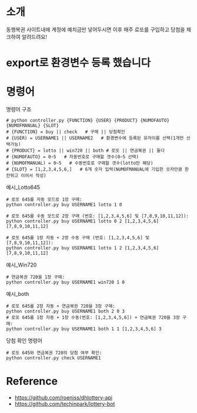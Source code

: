 # 소개 

동행복권 사이트내에 계정에 예치금만 넣어두시면 이후 매주 로또를 구입하고 당첨을 체크하여 알려드려요!  

# export로 환경변수 등록 했습니다

# 명령어

명령어 구조
```
# python controller.py {FUNCTION} {USER} {PRODUCT} {NUMOFAUTO} {NUMOFMANUAL} {SLOT}
# {FUNCTION} = buy || check   # 구매 || 당첨확인 
# {USER) = USERNAME1 || USERNAME2   # 환경변수에 등록된 유저이름 선택(1개만 선택가능)
# {PRODUCT} = lotto || win720 || both # 로또 || 연금복권 || 둘다
# {NUMOFAUTO} = 0~5   # 자동번호로 구매할 갯수(0~5 선택)
# {NUMOFMANUAL) = 0~5   # 수동번호로 구매할 갯수(lotto만 해당)
# {SLOT} = [1,2,3,4,5,6,]   # 6개 숫자 입력(NUMOFMANUAL에 기입한 숫자만큼 한칸뛰고 이어서 작성)
```


예시_Lotto645

```
# 로또 645를 자동 모드로 1장 구매:
python controller.py buy USERNAME1 lotto 1 0

# 로또 645를 수동 모드로 2장 구매 (번호: [1,2,3,4,5,6] 및 [7,8,9,10,11,12]):
python controller.py buy USERNAME1 lotto 0 2 [1,2,3,4,5,6] [7,8,9,10,11,12]

# 로또 645를 1장 자동 + 2장 수동 구매 (번호: [1,2,3,4,5,6] 및 [7,8,9,10,11,12]):
python controller.py buy USERNAME1 lotto 1 2 [1,2,3,4,5,6] [7,8,9,10,11,12]

```

예시_Win720

```
# 연금복권 720을 1장 구매:
python controller.py buy USERNAME1 win720 1 0

```

예시_both

```
# 로또 645를 2장 자동 + 연금복권 720을 3장 구매:
python controller.py buy USERNAME1 both 2 0 3
# 로또 645를 1장 자동 + 1장 수동(번호: [1,2,3,4,5,6]) + 연금복권 720을 3장 구매:
python controller.py buy USERNAME1 both 1 1 [1,2,3,4,5,6] 3

```

당첨 확인 명령어
```
# 로또 645와 연금복권 720의 당첨 여부 확인:
python controller.py check USERNAME1

```
 

# Reference 

- https://github.com/roeniss/dhlottery-api
- https://github.com/techinpark/lottery-bot
